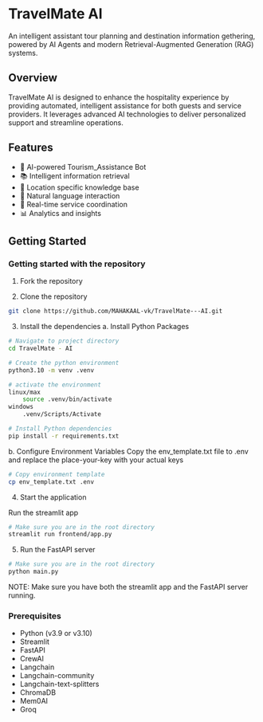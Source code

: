 # TravelMate AI

An intelligent assistant tour planning and destination information gethering, powered by AI Agents and modern Retrieval-Augmented Generation (RAG) systems.

## Overview

TravelMate AI is designed to enhance the hospitality experience by providing automated, intelligent assistance for both guests and service providers. It leverages advanced AI technologies to deliver personalized support and streamline operations.

## Features

- 🤖 AI-powered Tourism_Assistance Bot
- 📚 Intelligent information retrieval
- 🏨 Location specific knowledge base
- 💬 Natural language interaction
- 🔄 Real-time service coordination
- 📊 Analytics and insights

## Getting Started

### Getting started with the repository

1. Fork the repository

2. Clone the repository
```bash
git clone https://github.com/MAHAKAAL-vk/TravelMate---AI.git
```
3. Install the dependencies
a. Install Python Packages
```bash
# Navigate to project directory
cd TravelMate - AI

# Create the python environment
python3.10 -m venv .venv

# activate the environment
linux/max
    source .venv/bin/activate
windows
    .venv/Scripts/Activate

# Install Python dependencies
pip install -r requirements.txt
```

b. Configure Environment Variables
Copy the env_template.txt file to .env and replace the place-your-key with your actual keys
```bash
# Copy environment template
cp env_template.txt .env
```
4. Start the application

Run the streamlit app
```bash
# Make sure you are in the root directory
streamlit run frontend/app.py
```

5. Run the FastAPI server
```bash
# Make sure you are in the root directory
python main.py
```

NOTE: Make sure you have both the streamlit app and the FastAPI server running.

### Prerequisites
 - Python (v3.9 or v3.10)
 - Streamlit
 - FastAPI
 - CrewAI
 - Langchain
 - Langchain-community
 - Langchain-text-splitters
 - ChromaDB
 - Mem0AI
 - Groq

